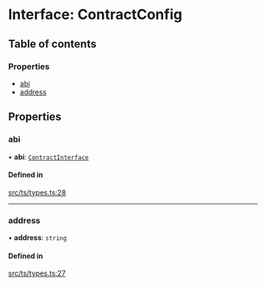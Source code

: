 # Interface: ContractConfig

## Table of contents

### Properties

- [abi](ContractConfig.md#abi)
- [address](ContractConfig.md#address)

## Properties

### abi

• **abi**: [`ContractInterface`](../API.md#contractinterface)

#### Defined in

[src/ts/types.ts:28](https://gitlab.com/i3-market/code/wp3/t3.2/conflict-resolution/non-repudiation-library/-/blob/667e852/src/ts/types.ts#L28)

___

### address

• **address**: `string`

#### Defined in

[src/ts/types.ts:27](https://gitlab.com/i3-market/code/wp3/t3.2/conflict-resolution/non-repudiation-library/-/blob/667e852/src/ts/types.ts#L27)

